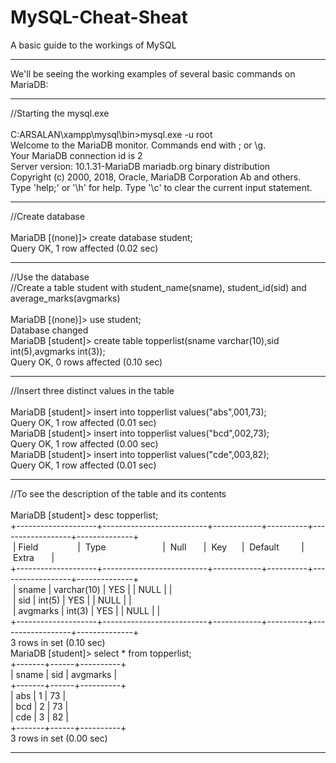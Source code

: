 # MySQL-Cheat-Sheat
A basic guide to the workings of MySQL
<hr>
We'll be seeing the working examples of several basic commands on MariaDB:
<hr>
//Starting the mysql.exe
<br><br>
C:ARSALAN\xampp\mysql\bin>mysql.exe -u root <br>
Welcome to the MariaDB monitor. Commands end with ; or \g.<br>
Your MariaDB connection id is 2<br>
Server version: 10.1.31-MariaDB mariadb.org binary distribution<br>
Copyright (c) 2000, 2018, Oracle, MariaDB Corporation Ab and others.<br>
Type 'help;' or '\h' for help. Type '\c' to clear the current input statement.<br>
<hr>
//Create database
<br><br>
MariaDB [(none)]> create database student;<br>
Query OK, 1 row affected (0.02 sec)<br>
<hr>
//Use the database<br>
//Create a table student with student_name(sname), student_id(sid) and average_marks(avgmarks)
<br><br>
MariaDB [(none)]> use student;<br>
Database changed<br>
MariaDB [student]> create table topperlist(sname varchar(10),sid int(5),avgmarks int(3));<br>
Query OK, 0 rows affected (0.10 sec)<br>
<hr>
//Insert three distinct values in the table
<br><br>
MariaDB [student]> insert into topperlist values("abs",001,73);<br>
Query OK, 1 row affected (0.01 sec)<br>
MariaDB [student]> insert into topperlist values("bcd",002,73);<br>
Query OK, 1 row affected (0.00 sec)<br>
MariaDB [student]> insert into topperlist values("cde",003,82);<br>
Query OK, 1 row affected (0.01 sec)<br>
<hr>
//To see the description of the table and its contents
<br><br>
MariaDB [student]> desc topperlist;<br>
+--------------------+--------------------------+------------+----------+------------------+--------------+<br>
&nbsp;|&nbsp;Field&nbsp;&nbsp;&nbsp;&nbsp;&nbsp;&nbsp;&nbsp;&nbsp;&nbsp;&nbsp;&nbsp;&nbsp;&nbsp;&nbsp;&nbsp;&nbsp;|
&nbsp;Type&nbsp;&nbsp;&nbsp;&nbsp;&nbsp;&nbsp;&nbsp;&nbsp;&nbsp;&nbsp;&nbsp;&nbsp;&nbsp;&nbsp;&nbsp;&nbsp;&nbsp;&nbsp;&nbsp;&nbsp;&nbsp;&nbsp;&nbsp;|
&nbsp;Null&nbsp;&nbsp;&nbsp;&nbsp;&nbsp;&nbsp;&nbsp;|
&nbsp;Key&nbsp;&nbsp;&nbsp;&nbsp;&nbsp;&nbsp;|
&nbsp;Default&nbsp;&nbsp;&nbsp;&nbsp;&nbsp;&nbsp;&nbsp;&nbsp;&nbsp;|
&nbsp;Extra&nbsp;&nbsp;&nbsp;&nbsp;&nbsp;&nbsp;&nbsp;|<br>
+--------------------+--------------------------+------------+----------+------------------+--------------+<br>
&nbsp;| sname    | varchar(10) | YES  |     | NULL    |       |<br>
&nbsp;| sid      | int(5)      | YES  |     | NULL    |       |<br>
&nbsp;| avgmarks | int(3)      | YES  |     | NULL    |       |<br>
+--------------------+--------------------------+------------+----------+------------------+--------------+<br>
3 rows in set (0.10 sec)<br>
MariaDB [student]> select * from topperlist;<br>
+-------+------+----------+<br>
| sname | sid  | avgmarks |<br>
+-------+------+----------+<br>
| abs   |    1 |       73 |<br>
| bcd   |    2 |       73 |<br>
| cde   |    3 |       82 |<br>
+-------+------+----------+<br>
3 rows in set (0.00 sec)<br>
<hr>
